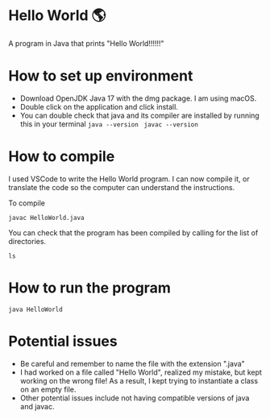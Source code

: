 # Hello World 🌎
A program in Java that prints "Hello World!!!!!!"

# How to set up environment 
* Download OpenJDK Java 17 with the dmg package. I am using macOS. 
* Double click on the application and click install.
* You can double check that java and its compiler are installed by running this in your terminal
  ```java --version```
 ``` javac --version```

# How to compile 
I used VSCode to write the Hello World program. I can now compile it, or translate the code so the computer can understand the instructions. 

To compile 
```
javac HelloWorld.java
```
You can check that the program has been compiled by calling for the list of directories. 
```
ls
```

# How to run the program 

```
java HelloWorld 
```

# Potential issues 
* Be careful and remember to name the file with the extension ".java"
* I had worked on a file called "Hello World", realized my mistake, but kept working on the wrong file! As a result, I kept trying to instantiate a class on an empty file.
* Other potential issues include not having compatible versions of java and javac. 
